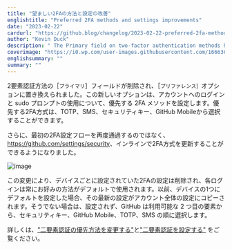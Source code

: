 ```yaml
---
title: "望ましい2FAの方法と設定の改善"
englishtitle: "Preferred 2FA methods and settings improvements"
date: "2023-02-22"
cardurl: "https://github.blog/changelog/2023-02-22-preferred-2fa-methods-and-settings-improvements"
author: "Kevin Duck"
description: " The Primary field on two-factor authentication methods has been removed, and replaced with a Preferred option. This new option sets your preferred 2FA method for account login and use of the sudo prompt. You can choose between TOTP, SMS, security keys, or GitHub Mobile as your preferred 2FA method.  Additionally, you can now update your 2FA methods inline at https://github.com/settings/security , rather than going through the initial 2FA setup flow again.  With this change, device-specific preferences for 2FA have been removed – each login will always default to your preferred method. If you previously set a default on one of your devices, your most recent choice has been copied to your account-wide preference. Otherwise, no preference will be set, and GitHub will select from your available second factors in this order: security keys, GitHub Mobile, TOTP, and then SMS.  To learn more, see "Changing your preferred two-factor authentication method" and "Configuring two-factor authentication" .  "
coverimage: "https://i0.wp.com/user-images.githubusercontent.com/1666363/219820201-6fe7f80a-cb6b-4bb9-bd56-984ed917e6a5.png?ssl=1"
englishsummary: ""
summary: ""
---
```


<p>2要素認証方法の［<code>プライマリ</code>］フィールドが削除され、［<code>プリファレンス］</code>オプションに置き換えられました。この新しいオプションは、アカウントへのログインと sudo プロンプトの使用について、優先する 2FA メソッドを設定します。優先する2FA方式は、TOTP、SMS、セキュリティキー、GitHub Mobileから選択することができます。</p>
<p>さらに、最初の2FA設定フローを再度通過するのではなく、<a href="https://github.com/settings/security">https://github.com/settings/security</a>、インラインで2FA方式を更新することができるようになりました。</p>
<p><img decoding="async" src="https://i0.wp.com/user-images.githubusercontent.com/1666363/219820201-6fe7f80a-cb6b-4bb9-bd56-984ed917e6a5.png?ssl=1" alt="image" data-recalc-dims="1"></p>
<p>この変更により、デバイスごとに設定されていた2FAの設定は削除され、各ログインは常にお好みの方法がデフォルトで使用されます。以前、デバイスの1つにデフォルトを設定した場合、その最新の設定がアカウント全体の設定にコピーされます。そうでない場合は、設定されず、GitHub は利用可能な 2 つ目の要素から、セキュリティキー、GitHub Mobile、TOTP、SMS の順に選択します。</p>
<p>詳しくは、<a href="https://docs.github.com/en/authentication/securing-your-account-with-two-factor-authentication-2fa/changing-your-preferred-two-factor-authentication-method">&quot;二要素認証の優先方法を変更する&quot;</a>と<a href="https://docs.github.com/en/authentication/securing-your-account-with-two-factor-authentication-2fa/configuring-two-factor-authentication">&quot;二要素認証を設定する&quot;</a> をご覧ください。</p>


